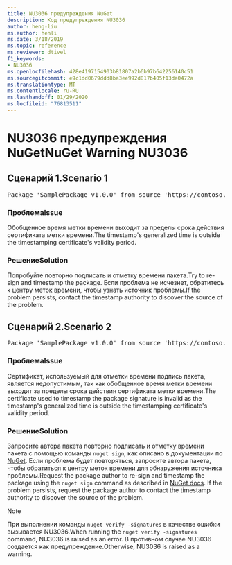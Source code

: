 ```yaml
---
title: NU3036 предупреждения NuGet
description: Код предупреждения NU3036
author: heng-liu
ms.author: henli
ms.date: 3/18/2019
ms.topic: reference
ms.reviewer: dtivel
f1_keywords:
- NU3036
ms.openlocfilehash: 428e4197154903b81807a2b6b97b642256140c51
ms.sourcegitcommit: e9c1dd0679ddd8ba3ee992d817b405f13da0472a
ms.translationtype: MT
ms.contentlocale: ru-RU
ms.lasthandoff: 01/29/2020
ms.locfileid: "76813511"
---
```

# <a name="nuget-warning-nu3036"></a><span data-ttu-id="d8551-103">NU3036 предупреждения NuGet</span><span class="sxs-lookup"><span data-stu-id="d8551-103">NuGet Warning NU3036</span></span>

## <a name="scenario-1"></a><span data-ttu-id="d8551-104">Сценарий 1.</span><span class="sxs-lookup"><span data-stu-id="d8551-104">Scenario 1</span></span>

<pre>Package 'SamplePackage v1.0.0' from source 'https://contoso.com/index.json': The timestamp's generalized time is outside the timestamping certificate's validity period.</pre>

### <a name="issue"></a><span data-ttu-id="d8551-105">Проблема</span><span class="sxs-lookup"><span data-stu-id="d8551-105">Issue</span></span>

<span data-ttu-id="d8551-106">Обобщенное время метки времени выходит за пределы срока действия сертификата метки времени.</span><span class="sxs-lookup"><span data-stu-id="d8551-106">The timestamp's generalized time is outside the timestamping certificate's validity period.</span></span>


### <a name="solution"></a><span data-ttu-id="d8551-107">Решение</span><span class="sxs-lookup"><span data-stu-id="d8551-107">Solution</span></span>

<span data-ttu-id="d8551-108">Попробуйте повторно подписать и отметку времени пакета.</span><span class="sxs-lookup"><span data-stu-id="d8551-108">Try to re-sign and timestamp the package.</span></span> <span data-ttu-id="d8551-109">Если проблема не исчезнет, обратитесь к центру меток времени, чтобы узнать источник проблемы.</span><span class="sxs-lookup"><span data-stu-id="d8551-109">If the problem persists, contact the timestamp authority to discover the source of the problem.</span></span>



## <a name="scenario-2"></a><span data-ttu-id="d8551-110">Сценарий 2.</span><span class="sxs-lookup"><span data-stu-id="d8551-110">Scenario 2</span></span>

<pre>Package 'SamplePackage v1.0.0' from source 'https://contoso.com/index.json': The primary signature's timestamp's generalized time is outside the timestamping certificate's validity period.</pre>

### <a name="issue"></a><span data-ttu-id="d8551-111">Проблема</span><span class="sxs-lookup"><span data-stu-id="d8551-111">Issue</span></span>

<span data-ttu-id="d8551-112">Сертификат, используемый для отметки времени подпись пакета, является недопустимым, так как обобщенное время метки времени выходит за пределы срока действия сертификата метки времени.</span><span class="sxs-lookup"><span data-stu-id="d8551-112">The certificate used to timestamp the package signature is invalid as the timestamp's generalized time is outside the timestamping certificate's validity period.</span></span>


### <a name="solution"></a><span data-ttu-id="d8551-113">Решение</span><span class="sxs-lookup"><span data-stu-id="d8551-113">Solution</span></span>

<span data-ttu-id="d8551-114">Запросите автора пакета повторно подписать и отметку времени пакета с помощью команды `nuget sign`, как описано в документации по [NuGet](../../create-packages/sign-a-package.md). Если проблема будет повторяться, запросите автора пакета, чтобы обратиться к центру меток времени для обнаружения источника проблемы.</span><span class="sxs-lookup"><span data-stu-id="d8551-114">Request the package author to re-sign and timestamp the package using the `nuget sign` command as described in [NuGet docs](../../create-packages/sign-a-package.md). If the problem persists, request the package author to contact the timestamp authority to discover the source of the problem.</span></span>


> [!Note]
> <span data-ttu-id="d8551-115">При выполнении команды `nuget verify -signatures` в качестве ошибки вызывается NU3036.</span><span class="sxs-lookup"><span data-stu-id="d8551-115">When running the `nuget verify -signatures` command, NU3036 is raised as an error.</span></span> <span data-ttu-id="d8551-116">В противном случае NU3036 создается как предупреждение.</span><span class="sxs-lookup"><span data-stu-id="d8551-116">Otherwise, NU3036 is raised as a warning.</span></span>
